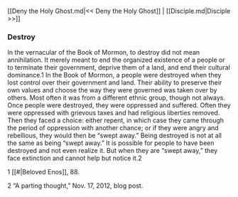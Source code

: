 [[Deny the Holy Ghost.md|<< Deny the Holy Ghost]]  |  [[Disciple.md|Disciple >>]]

### Destroy
In the vernacular of the Book of Mormon, to destroy did not mean annihilation. It merely meant to end the organized existence of a people or to terminate their government, deprive them of a land, and end their cultural dominance.1 In the Book of Mormon, a people were destroyed when they lost control over their government and land. Their ability to preserve their own values and choose the way they were governed was taken over by others. Most often it was from a different ethnic group, though not always. Once people were destroyed, they were oppressed and suffered. Often they were oppressed with grievous taxes and had religious liberties removed. Then they faced a choice: either repent, in which case they came through the period of oppression with another chance; or if they were angry and rebellious, they would then be “swept away.” Being destroyed is not at all the same as being “swept away.” It is possible for people to have been destroyed and not even realize it. But when they are “swept away,” they face extinction and cannot help but notice it.2



1
[[#|Beloved Enos]], 88.


2 “A parting thought,” Nov. 17, 2012, blog post.